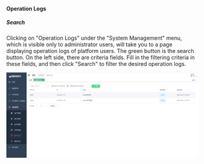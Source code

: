 #### Operation Logs

##### Search

Clicking on "Operation Logs" under the "System Management" menu, which is visible only to administrator users, will take you to a page displaying operation logs of platform users. The green button is the search button. On the left side, there are criteria fields. Fill in the filtering criteria in these fields, and then click "Search" to filter the desired operation logs.

![image-20230621105713881](../../../../images/whalealDataImages/image-20230621105713881.png)